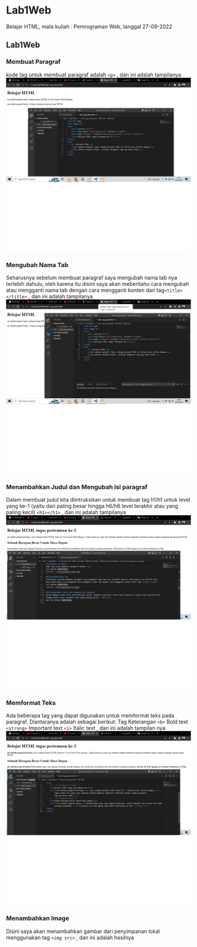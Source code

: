 # Lab1Web
Belajar HTML, mata kuliah : Pemrograman Web, tanggal 27-09-2022
## Lab1Web

### Membuat Paragraf
kode tag untuk membuat paragraf adalah `<p>`
, dan ini adalah tampilanya
![Gambar 1](screenshoot/ss01.png)

### Mengubah Nama Tab
Seharusnya sebelum membuat paragraf saya mengubah nama tab nya terlebih dahulu, oleh karena itu disini saya akan meberitahu cara mengubah atau mengganti nama tab dengan cara mengganti konten dari tag`<title></title>`
, dan ini adalah tampilanya
![Gambar 2](screenshoot/ss3.png)

### Menambahkan Judul dan Mengubah isi paragraf
Dalam membuat judul kita diintruksikan untuk  membuat tag h1/h1 untuk level yang ke-1 (yaitu dari paling besar hingga h6/h6 level terakhir atau yang paling kecil) `<h1></h1>`
, dan ini adalah tampilanya
![Gambar 3](screenshoot/ss4.png)

### Memformat Teks 
Ada beberapa tag yang dapat digunakan untuk memformat teks pada paragraf. Diantaranya adalah
sebagai berikut:
Tag Keterangan
`<b>` Bold text
`<strong>` Important text
`<i>` Italic text
, dan ini adalah tampilan nya
![Gambar 4](screenshoot/ss5.png)

### Menambahkan Image
Disini saya akan menambahkan gambar dari penyimpanan lokal menggunakan tag `<img src>`
, dan ini adalah hasilnya 
